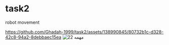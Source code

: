 # task2
robot movement


https://github.com/Ghadah-1999/task2/assets/138990845/80732b1c-d328-42c8-94a2-8debbaec15ea
![مهمه 22](https://github.com/Ghadah-1999/task2/assets/138990845/4e85d418-6a9f-4fa9-9d10-edb992c3c265)

